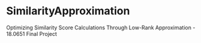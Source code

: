 # SimilarityApproximation
 Optimizing Similarity Score Calculations Through Low-Rank Approximation - 18.0651 Final Project
